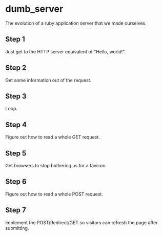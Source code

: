 # dumb_server
The evolution of a ruby application server that we made ourselves.

## Step 1
Just get to the HTTP server equivalent of "Hello, world!".

## Step 2
Get some information out of the request.

## Step 3
Loop.

## Step 4
Figure out how to read a whole GET request.

## Step 5
Get browsers to stop bothering us for a favicon.

## Step 6
Figure out how to read a whole POST request.

## Step 7
Implement the POST/Redirect/GET so visitors can refresh the page after submitting.
